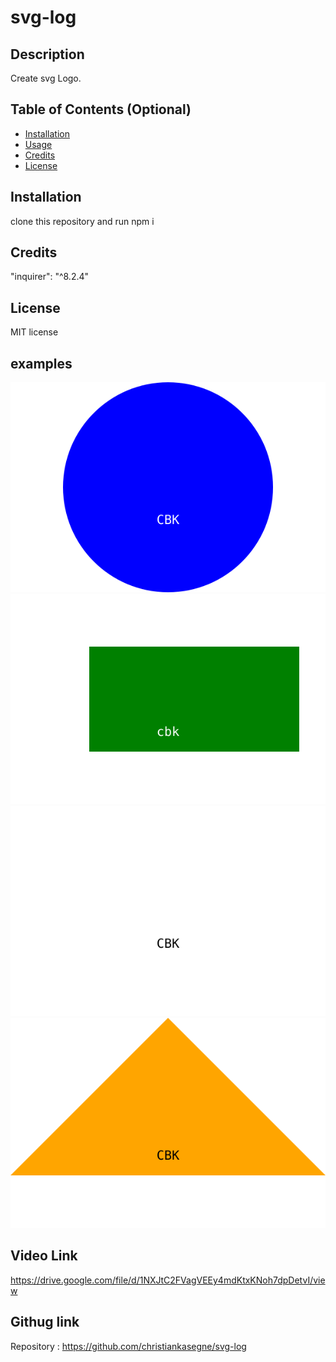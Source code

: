 # svg-log
## Description

Create svg Logo.

## Table of Contents (Optional)

- [Installation](#installation)
- [Usage](#usage)
- [Credits](#credits)
- [License](#license)

## Installation

clone this repository and run npm i

## Credits

 "inquirer": "^8.2.4"


## License

MIT license


## examples

![`Circle`](./example/circle.svg)
![`Rectangle`](./example/rectangle.svg)
![`Square`](./example/Square.svg)
![`Triangle`](./example/triangle.svg)

## Video Link
https://drive.google.com/file/d/1NXJtC2FVagVEEy4mdKtxKNoh7dpDetvI/view

## Githug link
Repository : https://github.com/christiankasegne/svg-log

